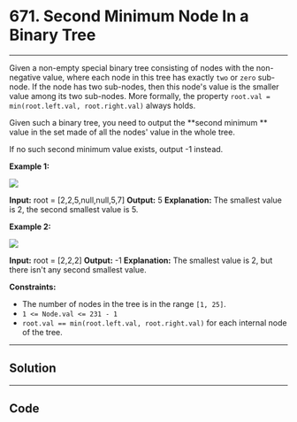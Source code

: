 # 671. Second Minimum Node In a Binary Tree

---

Given a non-empty special binary tree consisting of nodes with the non-negative value, where each node in this tree has exactly `two` or `zero` sub-node. If the node has two sub-nodes, then this node's value is the smaller value among its two sub-nodes. More formally, the property `root.val = min(root.left.val, root.right.val)` always holds.

Given such a binary tree, you need to output the **second minimum ** value in the set made of all the nodes' value in the whole tree.

If no such second minimum value exists, output -1 instead.

 

 

**Example 1:**

![](https://assets.leetcode.com/uploads/2020/10/15/smbt1.jpg)


**Input:** root = [2,2,5,null,null,5,7]
**Output:** 5
**Explanation:** The smallest value is 2, the second smallest value is 5.


**Example 2:**

![](https://assets.leetcode.com/uploads/2020/10/15/smbt2.jpg)


**Input:** root = [2,2,2]
**Output:** -1
**Explanation:** The smallest value is 2, but there isn't any second smallest value.


 

**Constraints:**

  * The number of nodes in the tree is in the range `[1, 25]`.
  * `1 <= Node.val <= 231 - 1`
  * `root.val == min(root.left.val, root.right.val)` for each internal node of the tree.

---

## Solution



---

## Code
```python


```